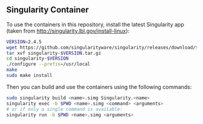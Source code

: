 Singularity Container
------------------------
To use the containers in this repository, install the latest Singularity app (taken from http://singularity.lbl.gov/install-linux):

```bash
VERSION=2.4.5
wget https://github.com/singularityware/singularity/releases/download/$VERSION/singularity-$VERSION.tar.gz
tar xvf singularity-$VERSION.tar.gz
cd singularity-$VERSION
./configure --prefix=/usr/local
make
sudo make install
```

Then you can build and use the containers using the following commands:

```bash
sudo singularity build <name>.simg Singularity.<name>
singularity exec -b $PWD <name>.simg <command> <arguments>
# or if only a single command is available:
singularity run -b $PWD <name>.simg <arguments>
```
